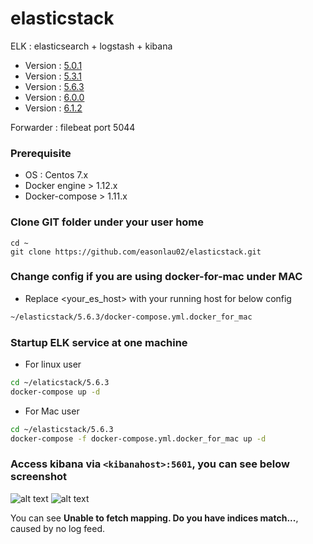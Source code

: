 # elasticstack
ELK : elasticsearch + logstash + kibana

* Version : [5.0.1](https://github.com/easonlau02/elasticstack/tree/master/5.0.1)
* Version : [5.3.1](https://github.com/easonlau02/elasticstack/tree/master/5.3.1)
* Version : [5.6.3](https://github.com/easonlau02/elasticstack/tree/master/5.6.3)
* Version : [6.0.0](https://github.com/easonlau02/elasticstack/tree/master/6.0.0)
* Version : [6.1.2](https://github.com/easonlau02/elasticstack/tree/master/6.1.2)

Forwarder : filebeat port 5044

### Prerequisite
* OS : Centos 7.x
* Docker engine > 1.12.x
* Docker-compose > 1.11.x

### Clone GIT folder under your user home
    
    cd ~
    git clone https://github.com/easonlau02/elasticstack.git

### Change config if you are using docker-for-mac under MAC
* Replace <your_es_host> with your running host for below config
```bash
~/elasticstack/5.6.3/docker-compose.yml.docker_for_mac
```
### Startup ELK service at one machine
* For linux user
```bash
cd ~/elaticstack/5.6.3
docker-compose up -d
```
* For Mac user
```bash
cd ~/elasticstack/5.6.3
docker-compose -f docker-compose.yml.docker_for_mac up -d
```
    
### Access kibana via `<kibanahost>:5601`, you can see below screenshot

![alt text](https://raw.githubusercontent.com/easonlau02/elasticstack/master/5.6.3/kibana_up_status.png "kibana_up_status.png")
![alt text](https://raw.githubusercontent.com/easonlau02/elasticstack/master/5.6.3/kibana_up.png "kibana_up")

You can see **Unable to fetch mapping. Do you have indices match...**, caused by no log feed.
